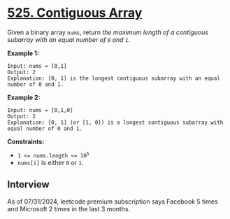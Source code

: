 # [525. Contiguous Array](https://leetcode.com/problems/contiguous-array/)

Given a binary array `nums`, return _the maximum length of a contiguous subarray with an equal number of `0` and `1`_.

**Example 1:**
```
Input: nums = [0,1]
Output: 2
Explanation: [0, 1] is the longest contiguous subarray with an equal number of 0 and 1.
```

**Example 2:**
```
Input: nums = [0,1,0]
Output: 2
Explanation: [0, 1] (or [1, 0]) is a longest contiguous subarray with equal number of 0 and 1.
```

**Constraints:**
* <code>1 <= nums.length <= 10<sup>5</sup></code>
* `nums[i]` is either `0` or `1`.

## Interview
As of 07/31/2024, leetcode premium subscription says Facebook 5 times and Microsoft 2 times in the last 3 months.
